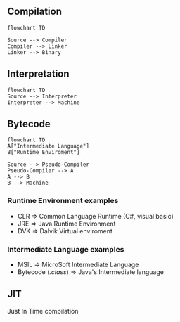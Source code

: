 ## Compilation
```mermaid
flowchart TD

Source --> Compiler
Compiler --> Linker
Linker --> Binary
```
## Interpretation
```mermaid
flowchart TD
Source --> Interpreter
Interpreter --> Machine
```
## Bytecode
```mermaid
flowchart TD
A["Intermediate Language"]
B["Runtime Enviroment"]

Source --> Pseudo-Compiler
Pseudo-Compiler --> A
A --> B
B --> Machine
```
### Runtime Environment examples
- CLR => Common Language Runtime (C#, visual basic)
- JRE => Java Runtime Environment
- DVK => Dalvik Virtual enviroment
### Intermediate Language examples
- MSIL => MicroSoft Intermediate Language
- Bytecode (*.class*) => Java's Intermediate language
## JIT
Just In Time compilation
